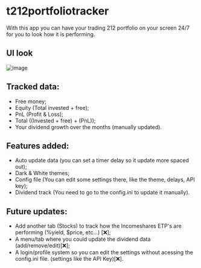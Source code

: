 # t212portfoliotracker
With this app you can have your trading 212 portfolio on your screen 24/7 for you to look how it is performing.

## UI look
![image](https://github.com/user-attachments/assets/91213621-7a76-432a-b872-0feb44a707cc)

## Tracked data:
- Free money;
- Equity (Total invested + free);
- PnL (Profit & Loss);
- Total ((Invested + free) + (PnL));
- Your dividend growth over the months (manually updated).

## Features added:
- Auto update data (you can set a timer delay so it update more spaced out);
- Dark & White themes;
- Config file (You can edit some settings there, like the theme, delays, API key);
- Dividend track (You need to go to the config.ini to update it manually).

## Future updates:
- Add another tab (Stocks) to track how the Incomeshares ETP's are performing (%yield, $price, etc...) [❌];
- A menu/tab where you could update the dividend data (add/remove/edit)[❌];
- A login/profile system so you can edit the settings without acessing the config.ini file. (settings like the API Key)[❌].
